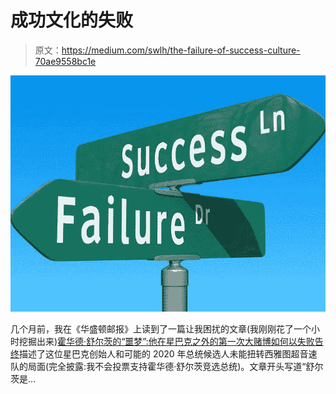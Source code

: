 # 成功文化的失败

> 原文：<https://medium.com/swlh/the-failure-of-success-culture-70ae9558bc1e>

![](img/e24e07bab7dced40948552becec6eb46.png)

几个月前，我在《华盛顿邮报》上读到了一篇让我困扰的文章(我刚刚花了一个小时挖掘出来)[霍华德·舒尔茨的“噩梦”:他在星巴克之外的第一次大赌博如何以失败告终](https://www.washingtonpost.com/business/economy/howard-schultzs-first-big-gamble-outside-starbucks-ended-in-defeat/2019/03/08/3ccff7aa-3fb8-11e9-9361-301ffb5bd5e6_story.html)描述了这位星巴克创始人和可能的 2020 年总统候选人未能扭转西雅图超音速队的局面(完全披露:我不会投票支持霍华德·舒尔茨竞选总统)。文章开头写道“舒尔茨是…